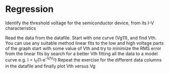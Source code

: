 # Regression

Identify the threshold voltage for the semiconductor device, from its I-V characteristics

Read the data from the datafile. 
Start with one curve (Vg11), and find Vth. You can use any suitable method 
linear fits to the low and high voltage parts of the graph
start with some value of Vth and try to minimize the RMS error from the linear fits by search for a better Vth
fitting all the data to a model curve e.g.  I = I<sub>0</sub>(1-e<sup>-V/V<sub>0</sub></sup>)
Repeat the exercise for the different data columns in the datafile and finally plot Vth versus Vg
